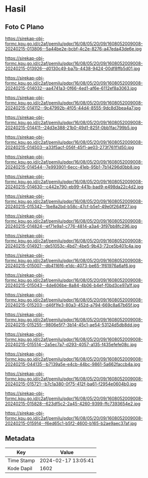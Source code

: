# Hasil

## Foto C Plano

https://sirekap-obj-formc.kpu.go.id/c2af/pemilu/pdpr/16/08/05/20/09/1608052009008-20240215-013806--5a44be2e-bcbf-4c2e-8276-a47eda43de6e.jpg

https://sirekap-obj-formc.kpu.go.id/c2af/pemilu/pdpr/16/08/05/20/09/1608052009008-20240215-013926--d0130c49-ba7b-4438-9424-00df8ffb5d01.jpg

https://sirekap-obj-formc.kpu.go.id/c2af/pemilu/pdpr/16/08/05/20/09/1608052009008-20240215-014032--aa4741a3-0f66-4ed1-af6e-6112ef8a3063.jpg

https://sirekap-obj-formc.kpu.go.id/c2af/pemilu/pdpr/16/08/05/20/09/1608052009008-20240215-014112--9c47992b-4f05-44d4-8555-9dc8d3bea4a7.jpg

https://sirekap-obj-formc.kpu.go.id/c2af/pemilu/pdpr/16/08/05/20/09/1608052009008-20240215-014411--24d3e388-21b0-49d1-825f-0bb1fac799b5.jpg

https://sirekap-obj-formc.kpu.go.id/c2af/pemilu/pdpr/16/08/05/20/09/1608052009008-20240215-014503--a33f5acf-056f-45f1-ae03-273f761f1d50.jpg

https://sirekap-obj-formc.kpu.go.id/c2af/pemilu/pdpr/16/08/05/20/09/1608052009008-20240215-014544--7e993901-6ecc-41eb-95b1-7b14296d0bb8.jpg

https://sirekap-obj-formc.kpu.go.id/c2af/pemilu/pdpr/16/08/05/20/09/1608052009008-20240215-014630--c442e790-eb99-441b-bad9-e498da22c4d2.jpg

https://sirekap-obj-formc.kpu.go.id/c2af/pemilu/pdpr/16/08/05/20/09/1608052009008-20240215-015342--1be8a2bd-b58c-47cf-b5e1-49e0f264ff27.jpg

https://sirekap-obj-formc.kpu.go.id/c2af/pemilu/pdpr/16/08/05/20/09/1608052009008-20240215-014824--ef71e9a1-c776-4814-a3a4-3f97bb8fc296.jpg

https://sirekap-obj-formc.kpu.go.id/c2af/pemilu/pdpr/16/08/05/20/09/1608052009008-20240215-014921--de51053c-4bd7-4be5-9b43-72ce5b401c4a.jpg

https://sirekap-obj-formc.kpu.go.id/c2af/pemilu/pdpr/16/08/05/20/09/1608052009008-20240215-015007--db4116f6-e1dc-4073-be65-1f61976a6af6.jpg

https://sirekap-obj-formc.kpu.go.id/c2af/pemilu/pdpr/16/08/05/20/09/1608052009008-20240215-015043--4de606be-8a84-4b06-b4ef-f0bd3ce97a1f.jpg

https://sirekap-obj-formc.kpu.go.id/c2af/pemilu/pdpr/16/08/05/20/09/1608052009008-20240215-015203--d46f1fe3-80a3-452d-a794-669c8a67b65f.jpg

https://sirekap-obj-formc.kpu.go.id/c2af/pemilu/pdpr/16/08/05/20/09/1608052009008-20240215-015255--9806e5f7-3b14-45c1-ae54-53124d5db8dd.jpg

https://sirekap-obj-formc.kpu.go.id/c2af/pemilu/pdpr/16/08/05/20/09/1608052009008-20240215-015514--2a5ec7a7-d293-4057-a135-f435efefe08c.jpg

https://sirekap-obj-formc.kpu.go.id/c2af/pemilu/pdpr/16/08/05/20/09/1608052009008-20240215-044135--b7139a5e-e4cb-44bc-9861-5a662faccb4a.jpg

https://sirekap-obj-formc.kpu.go.id/c2af/pemilu/pdpr/16/08/05/20/09/1608052009008-20240215-015721--b7c1a380-0f75-412f-ba61-f2954e0604b0.jpg

https://sirekap-obj-formc.kpu.go.id/c2af/pemilu/pdpr/16/08/05/20/09/1608052009008-20240215-015828--623df5c2-2a45-4260-9399-ffc7393654e2.jpg

https://sirekap-obj-formc.kpu.go.id/c2af/pemilu/pdpr/16/08/05/20/09/1608052009008-20240215-015914--f6ed65c1-b5f2-4600-b165-b2ae9aec37af.jpg


## Metadata

| Key        | Value               |
| ---------- | ------------------- |
| Time Stamp | 2024-02-17 13:05:41 |
| Kode Dapil | 1602                |



